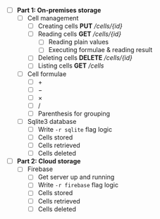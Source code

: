 - [ ] **Part 1: On-premises storage**
	- [ ] Cell management
		- [ ] Creating cells **PUT** */cells/{id}*
		- [ ] Reading cells **GET** */cells/{id}*
			- [ ] Reading plain values
			- [ ] Executing formulae & reading result
		- [ ] Deleting cells **DELETE** */cells/{id}*
		- [ ] Listing cells **GET** */cells*
	- [ ] Cell formulae
		- [ ] $+$
		- [ ] $-$
		- [ ] $\times$
		- [ ] $/$
		- [ ] Parenthesis for grouping
	- [ ] Sqlite3 database
		- [ ] Write `-r sqlite` flag logic
		- [ ] Cells stored
		- [ ] Cells retrieved
		- [ ] Cells deleted
- [ ] **Part 2: Cloud storage**
	- [ ] Firebase
		- [ ] Get server up and running
		- [ ] Write `-r firebase` flag logic
		- [ ] Cells stored
		- [ ] Cells retrieved
		- [ ] Cells deleted